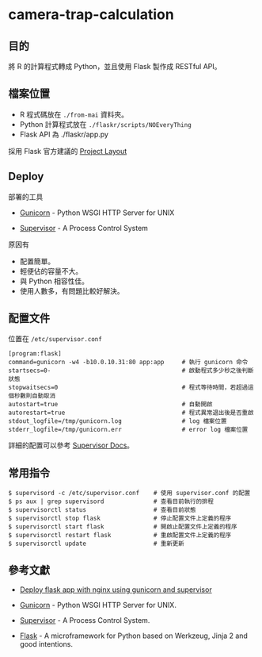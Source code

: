 camera-trap-calculation
=======================

## 目的

將 R 的計算程式轉成 Python，並且使用 Flask 製作成 RESTful API。


## 檔案位置
- R 程式碼放在 `./from-mai` 資料夾。
- Python 計算程式放在 `./flaskr/scripts/NOEveryThing`
- Flask API 為 ./flaskr/app.py

採用 Flask 官方建議的 [Project Layout](http://flask.pocoo.org/docs/1.0/tutorial/layout/)

## Deploy

部署的工具
- [Gunicorn](https://gunicorn.org/) - Python WSGI HTTP Server for UNIX

- [Supervisor](http://supervisord.org/) -  A Process Control System

原因有
- 配置簡單。
- 輕便佔的容量不大。
- 與 Python 相容性佳。
- 使用人數多，有問題比較好解決。

## 配置文件
位置在 `/etc/supervisor.conf`

```
[program:flask]
command=gunicorn -w4 -b10.0.10.31:80 app:app     # 執行 gunicorn 命令
startsecs=0-                                     # 啟動程式多少秒之後判斷狀態
stopwaitsecs=0                                   # 程式等待時間，若超過這個秒數則自動取消
autostart=true                                   # 自動開啟
autorestart=true                                 # 程式異常退出後是否重啟
stdout_logfile=/tmp/gunicorn.log                 # log 檔案位置
stderr_logfile=/tmp/gunicorn.err                 # error log 檔案位置
```

詳細的配置可以參考 [Supervisor Docs](http://supervisord.org/configuration.html)。


## 常用指令

```shell
$ supervisord -c /etc/supervisor.conf    # 使用 supervisor.conf 的配置
$ ps aux | grep supervisord              # 查看目前執行的排程
$ supervisorctl status                   # 查看目前狀態 
$ supervisorctl stop flask               # 停止配置文件上定義的程序
$ supervisorctl start flask              # 開啟止配置文件上定義的程序
$ supervisorctl restart flask            # 重啟配置文件上定義的程序
$ supervisorctl update                   # 重新更新
```

## 參考文獻
- [Deploy flask app with nginx using gunicorn and supervisor](https://medium.com/ymedialabs-innovation/deploy-flask-app-with-nginx-using-gunicorn-and-supervisor-d7a93aa07c18?fbclid=IwAR1yzITlkRKxjYIWDI_wyOk2NXzRL83Kvf-Gcc0B4fF51DmxG8QJN7xKD1g)

- [Gunicorn](https://gunicorn.org/) - Python WSGI HTTP Server for UNIX.

- [Supervisor](http://supervisord.org/) -  A Process Control System.

- [Flask](http://flask.pocoo.org/) - A microframework for Python based on Werkzeug, Jinja 2 and good intentions.